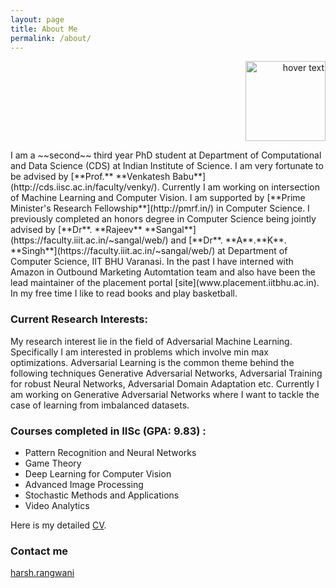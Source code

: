 ```yaml
---
layout: page
title: About Me
permalink: /about/
---
```







<p align="right">
  <img src="../img.jpg" width="128" height="128" title="hover text">
  
</p>
I am a ~~second~~ third year PhD student at Department of Computational and Data Science (CDS) at Indian Institute of Science. I am very fortunate to be advised by [**Prof.** **Venkatesh Babu**](http://cds.iisc.ac.in/faculty/venky/). Currently I am working on intersection of Machine Learning and Computer Vision. I am supported by [**Prime Minister's Research Fellowship**](http://pmrf.in/) in Computer Science. I previously completed an honors degree in Computer Science being jointly advised by [**Dr**. **Rajeev** **Sangal**](https://faculty.iiit.ac.in/~sangal/web/) and [**Dr**. **A**.**K**. **Singh**](https://faculty.iiit.ac.in/~sangal/web/) at Department of Computer Science, IIT BHU Varanasi. In the past I have interned with Amazon in Outbound Marketing Automtation team and also have been the lead maintainer of the placement portal [site](www.placement.iitbhu.ac.in). In my free time I like to read books and play basketball. 

### Current Research Interests:

My research interest lie in the field of Adversarial Machine Learning. Specifically I am interested in problems which involve min max optimizations. Adversarial Learning is the common theme behind the following techniques Generative Adversarial Networks, Adversarial Training for robust Neural Networks, Adversarial Domain Adaptation etc. Currently I am working on Generative Adversarial Networks where I want to tackle the case of learning from imbalanced datasets. 

### Courses completed in IISc (GPA: 9.83) :
- Pattern Recognition and Neural Networks 
- Game Theory
- Deep Learning for Computer Vision
- Advanced Image Processing
- Stochastic Methods and Applications
- Video Analytics





Here is my detailed [CV](cv_updated.pdf).

### Contact me

[harsh.rangwani](mailto:harsh.rangwani.cse15@iitbhu.ac.in)
